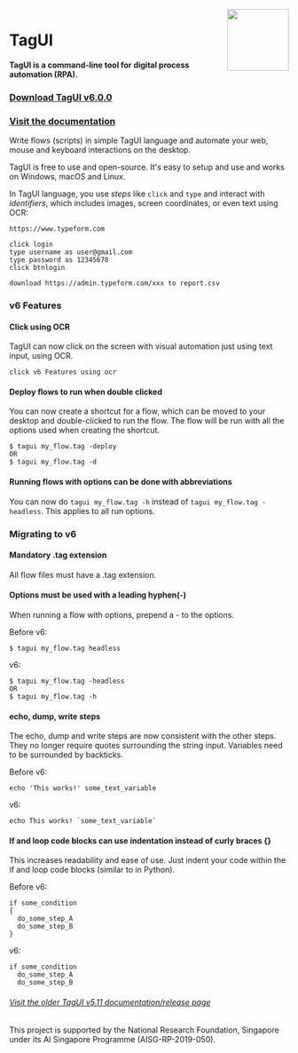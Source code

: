 <img src="https://raw.githubusercontent.com/kelaberetiv/TagUI/master/src/media/tagui_logo.png" height="111" align="right">

# TagUI

**TagUI is a command-line tool for digital process automation (RPA).**

### [Download TagUI v6.0.0](https://tagui.readthedocs.io/en/latest/setup.html)

### [Visit the documentation](https://tagui.readthedocs.io/en/latest/index.html)

Write flows (scripts) in simple TagUI language and automate your web, mouse and keyboard interactions on the desktop.

TagUI is free to use and open-source. It's easy to setup and use and works on Windows, macOS and Linux.

In TagUI language, you use _steps_ like `click` and `type` and interact with _identifiers_, which includes images, screen coordinates, or even text using OCR:

```
https://www.typeform.com

click login
type username as user@gmail.com
type password as 12345678
click btnlogin

download https://admin.typeform.com/xxx to report.csv
```

### v6 Features

#### Click using OCR
TagUI can now click on the screen with visual automation just using text input, using OCR.

```
click v6 Features using ocr
```

#### Deploy flows to run when double clicked
You can now create a shortcut for a flow, which can be moved to your desktop and double-clicked to run the flow. The flow will be run with all the options used when creating the shortcut.

```
$ tagui my_flow.tag -deploy
OR
$ tagui my_flow.tag -d
```

#### Running flows with options can be done with abbreviations
You can now do ``tagui my_flow.tag -h`` instead of ``tagui my_flow.tag -headless``. This applies to all run options.


### Migrating to v6

#### Mandatory .tag extension
All flow files must have a .tag extension.

#### Options must be used with a leading hyphen(-)
When running a flow with options, prepend a - to the options.

Before v6:
```
$ tagui my_flow.tag headless
```

v6:
```
$ tagui my_flow.tag -headless
OR
$ tagui my_flow.tag -h
```

#### echo, dump, write steps
The echo, dump and write steps are now consistent with the other steps. They no longer require quotes surrounding the string input. Variables need to be surrounded by backticks.

Before v6:
```
echo 'This works!' some_text_variable
```

v6:
```
echo This works! `some_text_variable`
```

#### If and loop code blocks can use indentation instead of curly braces {}
This increases readability and ease of use. Just indent your code within the if and loop code blocks (similar to in Python). 

Before v6:
```
if some_condition
{
  do_some_step_A
  do_some_step_B
}
```

v6:
```
if some_condition
  do_some_step_A
  do_some_step_B
```

###### [Visit the older TagUI v5.11 documentation/release page](https://github.com/kelaberetiv/TagUI/tree/pre_v6)

This project is supported by the National Research Foundation, Singapore under its AI Singapore Programme (AISG-RP-2019-050).
